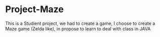 # Project-Maze

This is a Studient project, we had to create a game, I choose to create a Maze game (Zelda like), in propose to learn to deal with class in JAVA
